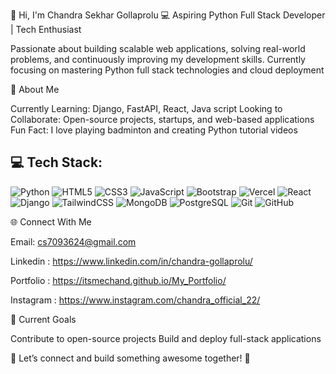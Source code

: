 👋 Hi, I'm Chandra Sekhar Gollaprolu
💻 Aspiring Python Full Stack Developer | Tech Enthusiast 


Passionate about building scalable web applications, solving real-world problems, and continuously improving my development skills. Currently focusing on mastering Python full stack technologies and cloud deployment




💫 About Me

Currently Learning: Django, FastAPI, React, Java script
Looking to Collaborate: Open-source projects, startups, and web-based applications
Fun Fact: I love playing badminton and creating Python tutorial videos



## 💻 Tech Stack:
![Python](https://img.shields.io/badge/python-%2314354C.svg?style=for-the-badge&logo=python&logoColor=white)
![HTML5](https://img.shields.io/badge/html5-%23E34F26.svg?style=for-the-badge&logo=html5&logoColor=white)
![CSS3](https://img.shields.io/badge/css3-%231572B6.svg?style=for-the-badge&logo=css3&logoColor=white)
![JavaScript](https://img.shields.io/badge/javascript-%23F7DF1E.svg?style=for-the-badge&logo=javascript&logoColor=black)
![Bootstrap](https://img.shields.io/badge/bootstrap-%23563D7C.svg?style=for-the-badge&logo=bootstrap&logoColor=white)
![Vercel](https://img.shields.io/badge/vercel-%23000000.svg?style=for-the-badge&logo=vercel&logoColor=white)
![React](https://img.shields.io/badge/react-%2320232a.svg?style=for-the-badge&logo=react&logoColor=%2361DAFB)
![Django](https://img.shields.io/badge/django-%23092E20.svg?style=for-the-badge&logo=django&logoColor=white)
![TailwindCSS](https://img.shields.io/badge/tailwindcss-%2338B2AC.svg?style=for-the-badge&logo=tailwind-css&logoColor=white)
![MongoDB](https://img.shields.io/badge/MongoDB-%2347A248.svg?style=for-the-badge&logo=mongodb&logoColor=white)
![PostgreSQL](https://img.shields.io/badge/PostgreSQL-316192?style=for-the-badge&logo=postgresql&logoColor=white)
![Git](https://img.shields.io/badge/git-%23F05033.svg?style=for-the-badge&logo=git&logoColor=white)
![GitHub](https://img.shields.io/badge/github-%23121011.svg?style=for-the-badge&logo=github&logoColor=white)




🌐 Connect With Me


Email: cs7093624@gmail.com

Linkedin : https://www.linkedin.com/in/chandra-gollaprolu/

Portfolio : https://itsmechand.github.io/My_Portfolio/ 

Instagram : https://www.instagram.com/chandra_official_22/



🎯 Current Goals

Contribute to open-source projects
Build and deploy full-stack applications




🔹 Let’s connect and build something awesome together! 🚀

